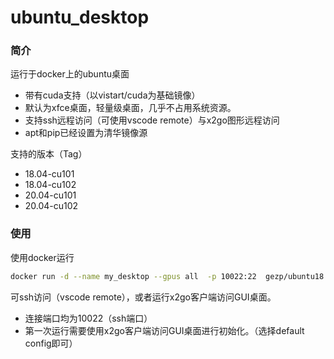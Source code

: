 # ubuntu_desktop
### 简介
运行于docker上的ubuntu桌面

* 带有cuda支持（以vistart/cuda为基础镜像）
* 默认为xfce桌面，轻量级桌面，几乎不占用系统资源。
* 支持ssh远程访问（可使用vscode remote）与x2go图形远程访问
* apt和pip已经设置为清华镜像源

支持的版本（Tag）
* 18.04-cu101
* 18.04-cu102
* 20.04-cu101
* 20.04-cu102

### 使用

使用docker运行
```bash
docker run -d --name my_desktop --gpus all  -p 10022:22  gezp/ubuntu18.04-desktop:cu101
```
可ssh访问（vscode remote），或者运行x2go客户端访问GUI桌面。
* 连接端口均为10022（ssh端口）
* 第一次运行需要使用x2go客户端访问GUI桌面进行初始化。（选择default config即可）
